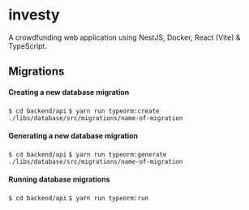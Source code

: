 # investy
A crowdfunding web application using NestJS, Docker, React (Vite) & TypeScript.


## Migrations
#### Creating a new database migration
`$ cd backend/api`
`$ yarn run typeorm:create ./libs/database/src/migrations/name-of-migration`

#### Generating a new database migration
`$ cd backend/api`
`$ yarn run typeorm:generate ./libs/database/src/migrations/name-of-migration`

#### Running database migrations
`$ cd backend/api`
`$ yarn run typeorm:run`